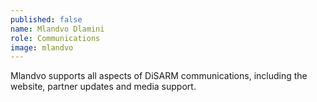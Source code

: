 ```yaml
---
published: false
name: Mlandvo Dlamini
role: Communications
image: mlandvo
---
```

Mlandvo supports all aspects of DiSARM communications, including the website, partner updates and media support.
